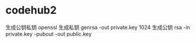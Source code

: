 # codehub2
生成公钥私钥
openssl
生成私钥
genrsa -out private.key 1024
生成公钥
rsa -in private.key -pubout -out public.key